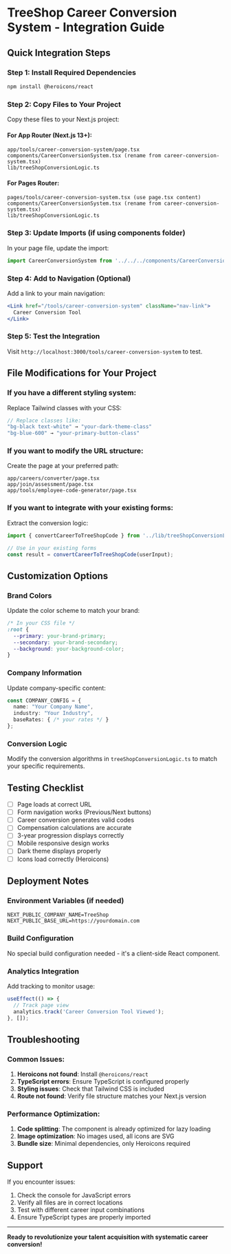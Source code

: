 # TreeShop Career Conversion System - Integration Guide

## Quick Integration Steps

### Step 1: Install Required Dependencies

```bash
npm install @heroicons/react
```

### Step 2: Copy Files to Your Project

Copy these files to your Next.js project:

#### For App Router (Next.js 13+):
```
app/tools/career-conversion-system/page.tsx
components/CareerConversionSystem.tsx (rename from career-conversion-system.tsx)
lib/treeShopConversionLogic.ts
```

#### For Pages Router:
```
pages/tools/career-conversion-system.tsx (use page.tsx content)
components/CareerConversionSystem.tsx (rename from career-conversion-system.tsx)  
lib/treeShopConversionLogic.ts
```

### Step 3: Update Imports (if using components folder)

In your page file, update the import:
```typescript
import CareerConversionSystem from '../../../components/CareerConversionSystem';
```

### Step 4: Add to Navigation (Optional)

Add a link to your main navigation:
```jsx
<Link href="/tools/career-conversion-system" className="nav-link">
  Career Conversion Tool
</Link>
```

### Step 5: Test the Integration

Visit `http://localhost:3000/tools/career-conversion-system` to test.

## File Modifications for Your Project

### If you have a different styling system:

Replace Tailwind classes with your CSS:
```typescript
// Replace classes like:
"bg-black text-white" → "your-dark-theme-class"
"bg-blue-600" → "your-primary-button-class"
```

### If you want to modify the URL structure:

Create the page at your preferred path:
```
app/careers/converter/page.tsx
app/join/assessment/page.tsx
app/tools/employee-code-generator/page.tsx
```

### If you want to integrate with your existing forms:

Extract the conversion logic:
```typescript
import { convertCareerToTreeShopCode } from '../lib/treeShopConversionLogic';

// Use in your existing forms
const result = convertCareerToTreeShopCode(userInput);
```

## Customization Options

### Brand Colors
Update the color scheme to match your brand:
```css
/* In your CSS file */
:root {
  --primary: your-brand-primary;
  --secondary: your-brand-secondary;
  --background: your-background-color;
}
```

### Company Information
Update company-specific content:
```typescript
const COMPANY_CONFIG = {
  name: "Your Company Name",
  industry: "Your Industry",
  baseRates: { /* your rates */ }
};
```

### Conversion Logic
Modify the conversion algorithms in `treeShopConversionLogic.ts` to match your specific requirements.

## Testing Checklist

- [ ] Page loads at correct URL
- [ ] Form navigation works (Previous/Next buttons)
- [ ] Career conversion generates valid codes
- [ ] Compensation calculations are accurate
- [ ] 3-year progression displays correctly
- [ ] Mobile responsive design works
- [ ] Dark theme displays properly
- [ ] Icons load correctly (Heroicons)

## Deployment Notes

### Environment Variables (if needed)
```env
NEXT_PUBLIC_COMPANY_NAME=TreeShop
NEXT_PUBLIC_BASE_URL=https://yourdomain.com
```

### Build Configuration
No special build configuration needed - it's a client-side React component.

### Analytics Integration
Add tracking to monitor usage:
```typescript
useEffect(() => {
  // Track page view
  analytics.track('Career Conversion Tool Viewed');
}, []);
```

## Troubleshooting

### Common Issues:

1. **Heroicons not found**: Install `@heroicons/react`
2. **TypeScript errors**: Ensure TypeScript is configured properly
3. **Styling issues**: Check that Tailwind CSS is included
4. **Route not found**: Verify file structure matches your Next.js version

### Performance Optimization:

1. **Code splitting**: The component is already optimized for lazy loading
2. **Image optimization**: No images used, all icons are SVG
3. **Bundle size**: Minimal dependencies, only Heroicons required

## Support

If you encounter issues:
1. Check the console for JavaScript errors
2. Verify all files are in correct locations
3. Test with different career input combinations
4. Ensure TypeScript types are properly imported

---

**Ready to revolutionize your talent acquisition with systematic career conversion!**